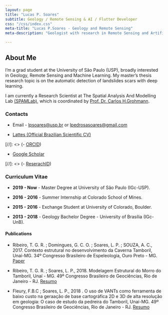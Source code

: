 ```yaml
---
layout: page
title: "Lucas P. Soares"
subtitle: Geology / Remote Sensing & AI / Flutter Developer
css: "/css/index.css"
meta-title: "Lucas P.Soares - Geology and Remote Sensing"
meta-description: "Geologist with research in Remote Sensing and Artificial Inteligence."

---
```

## About Me ##
I’m a grad student at the University of São Paulo (USP), broadly interested in Geology, Remote Sensing and Machine Learning. My master’s thesis research topic is on the automatic detection of landslides scars with deep learning. 

I am currently a Research Scientist at The Spatial Analysis And Modelling Lab [(SPAMLab)](https://spamlab.github.io/), which is coordinated by [ Prof. Dr. Carlos H.Grohmann](https://carlosgrohmann.com/).

### Contacts ###


- Email -  <lpsoares@usp.br> or <lpedrosasoares@gmail.com>

- [Lattes (Official Brazilian Scientific CV)](http://buscatextual.cnpq.br/buscatextual/visualizacv.do?id=K8568837U3&idiomaExibicao=2)

[//]: <> (- [ORCID](https://orcid.org/0000-0002-6980-597X))

- [Google Scholar](https://scholar.google.com.br/citations?user=grqWRP4AAAAJ&hl=en&authuser=2)

[//]: <> (- [ReserachID](https://publons.com/researcher/3069730/lucas-soares/))


### Curriculum Vitae ###


- **2019 - Now** - Master Degree at University of São Paulo (IGc-USP).

- **2016 - 2016** - Summer Internship at Colorado School of Mines.

- **2015 - 2016** - Exchange Student at University of Colorado, Boulder.

- **2013 - 2018** -  Geology Bachelor Degree - University of Brasília (IGc-UnB).


#### Publications ####


- Ribeiro, T. G. R. ; Domingues, G. C. O. ; Soares, L. P. ; SOUZA, A. C., 2017. Contexto estrutural no desenvolvimento da Caverna Tamboril, Unaí-MG. 34º Congresso Brasileiro de Espeleologia, Ouro Preto - MG. [Paper](http://www.cavernas.org.br/anais34cbe/34cbe_297-300.pdf)

- Ribeiro, T. G. R. ; Soares, L. P., 2018. Modelagem Estrutural do Morro do Tamboril, Unaí - MG. 49º Congresso Brasileiro de Geociências, Rio de Janeiro - RJ. [Resumo](http://cbg2018anais.siteoficial.ws/resumos/8928.pdf)

- Fleury, F.B.C ; Soares, L. P., 2018 . O uso de VANTs como ferramenta de baixo custo na geraação de base cartográfica 2D e 3D de alta resolução em geologia: O caso de estudo da pedreira do Tamboril, Unaí-MG. 49º Congresso Brasileiro de Geociências, Rio de Janeiro - RJ. [Resumo](http://cbg2018anais.siteoficial.ws/resumos/8887.pdf)







